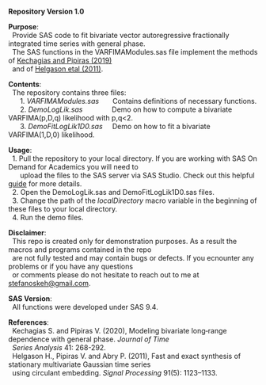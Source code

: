 **Repository Version 1.0** <br>

**Purpose**:<br>
&nbsp; Provide SAS code to fit bivariate vector autoregressive fractionally integrated time series with general phase.  <br>
&nbsp; The SAS functions in the VARFIMAModules.sas file implement the methods of <a href="https://onlinelibrary.wiley.com/doi/abs/10.1111/jtsa.12504">Kechagias and Pipiras (2019)</a> <br> 
&nbsp; and of <a href="https://www.sciencedirect.com/science/article/abs/pii/S0165168410004019">Helgason etal (2011)</a>.


**Contents**:<br>
&nbsp;   The repository contains three files: <br>
&nbsp; &nbsp; &nbsp;    1. <i>VARFIMAModules.sas</i>  &nbsp; &nbsp; &nbsp; Contains definitions of necessary functions. <br>
&nbsp; &nbsp; &nbsp;    2. <i>DemoLogLik.sas</i>      &nbsp; &nbsp; &nbsp; &nbsp; &nbsp; &nbsp; &nbsp; Demo on how to compute a bivariate VARFIMA(p,D,q) likelihood with p,q<2. <br>
&nbsp; &nbsp; &nbsp;    3. <i>DemoFitLogLik1D0.sas</i> &nbsp; &nbsp; Demo on how to fit a bivariate VARFIMA(1,D,0) likelihood.
  
**Usage**: <br>
&nbsp;  1. Pull the repository to your local directory. If you are working with SAS On Demand for Academics you will need to <br>
&nbsp;  &nbsp; &nbsp;  upload the files to the SAS server via SAS Studio. Check out this helpful <a href="https://support.sas.com/ondemand/manuals/UploadingDataUsers.pdf">guide</a> for more details. <br>
&nbsp;  2. Open the DemoLogLik.sas and DemoFitLogLik1D0.sas files.  <br>
&nbsp;  3. Change the path of the <i>localDirectory</i> macro variable in the beginning of these files to your local directory.  <br>
&nbsp;  4. Run the demo files.

**Disclaimer**: <br>
&nbsp;  This repo is created only for demonstration purposes. As a result the macros and programs contained in the repo <br>
&nbsp;  are not fully tested and may contain bugs or defects. If you ecnounter any problems or if you have any questions <br> 
&nbsp;  or comments please do not hesitate to reach out to me at stefanoskeh@gmail.com.

**SAS Version**: <br>
&nbsp;  All functions were developed under SAS 9.4.

**References**: <br>
&nbsp;  Kechagias S. and Pipiras V. (2020), Modeling bivariate long‐range dependence with general phase. <i>Journal of Time <br> 
&nbsp;  Series Analysis</i> 41: 268-292. <br>
&nbsp;  Helgason H., Pipiras V. and Abry P. (2011), Fast and exact synthesis of stationary multivariate Gaussian time series <br>
&nbsp;  using circulant embedding. <i>Signal Processing</i> 91(5): 1123–1133.
